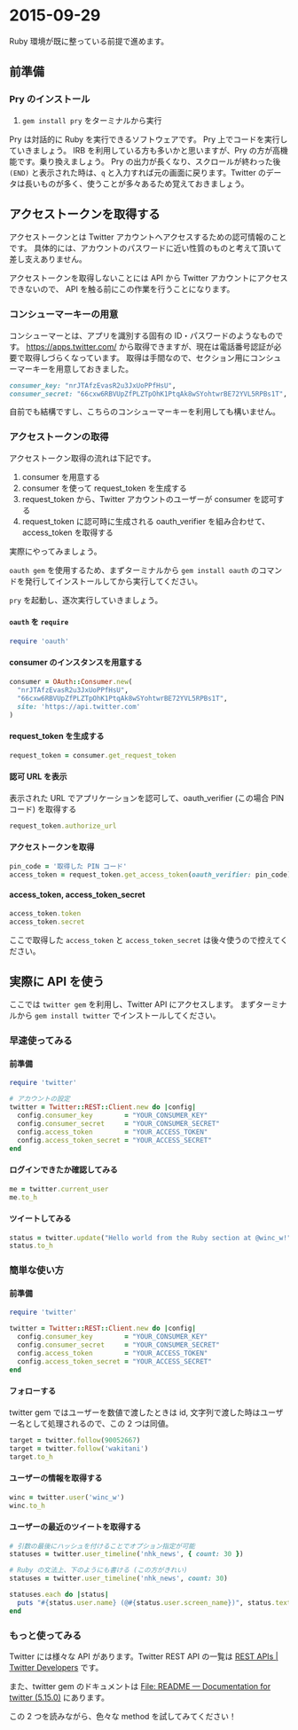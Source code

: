 # 2015-09-29

Ruby 環境が既に整っている前提で進めます。

## 前準備

### Pry のインストール

1. `gem install pry` をターミナルから実行

Pry は対話的に Ruby を実行できるソフトウェアです。
Pry 上でコードを実行していきましょう。
IRB を利用している方も多いかと思いますが、Pry の方が高機能です。乗り換えましょう。
Pry の出力が長くなり、スクロールが終わった後 `(END)` と表示された時は、`q` と入力すれば元の画面に戻ります。Twitter のデータは長いものが多く、使うことが多々あるため覚えておきましょう。

## アクセストークンを取得する

アクセストークンとは Twitter アカウントへアクセスするための認可情報のことです。
具体的には、アカウントのパスワードに近い性質のものと考えて頂いて差し支えありません。

アクセストークンを取得しないことには API から Twitter アカウントにアクセスできないので、
API を触る前にこの作業を行うことになります。

### コンシューマーキーの用意

コンシューマーとは、アプリを識別する固有の ID・パスワードのようなものです。
https://apps.twitter.com/ から取得できますが、現在は電話番号認証が必要で取得しづらくなっています。
取得は手間なので、セクション用にコンシューマーキーを用意しておきました。

```ruby
consumer_key: "nrJTAfzEvasR2u3JxUoPPfHsU",
consumer_secret: "66cxw6RBVUpZfPLZTpOhK1PtqAk8wSYohtwrBE72YVL5RPBs1T",
```

自前でも結構ですし、こちらのコンシューマーキーを利用しても構いません。

### アクセストークンの取得

アクセストークン取得の流れは下記です。

1. consumer を用意する
2. consumer を使って request_token を生成する
3. request_token から、Twitter アカウントのユーザーが consumer を認可する
4. request_token に認可時に生成される oauth_verifier を組み合わせて、access_token を取得する

実際にやってみましょう。

`oauth gem` を使用するため、まずターミナルから `gem install oauth` のコマンドを発行してインストールしてから実行してください。

`pry` を起動し、逐次実行していきましょう。

#### `oauth` を `require`

```ruby
require 'oauth'
```

#### consumer のインスタンスを用意する

```ruby
consumer = OAuth::Consumer.new(
  "nrJTAfzEvasR2u3JxUoPPfHsU",
  "66cxw6RBVUpZfPLZTpOhK1PtqAk8wSYohtwrBE72YVL5RPBs1T",
  site: 'https://api.twitter.com'
)
```

#### request_token を生成する

```ruby
request_token = consumer.get_request_token
```

#### 認可 URL を表示
表示された URL でアプリケーションを認可して、oauth_verifier (この場合 PIN コード) を取得する

```ruby
request_token.authorize_url
``` 

#### アクセストークンを取得

```ruby
pin_code = '取得した PIN コード'
access_token = request_token.get_access_token(oauth_verifier: pin_code)
```

#### access_token, access_token_secret

```ruby
access_token.token
access_token.secret
```

ここで取得した `access_token` と `access_token_secret` は後々使うので控えてください。

## 実際に API を使う

ここでは `twitter gem` を利用し、Twitter API にアクセスします。
まずターミナルから `gem install twitter` でインストールしてください。

### 早速使ってみる

#### 前準備

```ruby
require 'twitter'

# アカウントの設定
twitter = Twitter::REST::Client.new do |config|
  config.consumer_key        = "YOUR_CONSUMER_KEY"
  config.consumer_secret     = "YOUR_CONSUMER_SECRET"
  config.access_token        = "YOUR_ACCESS_TOKEN"
  config.access_token_secret = "YOUR_ACCESS_SECRET"
end
```

#### ログインできたか確認してみる

```ruby
me = twitter.current_user
me.to_h
```

#### ツイートしてみる

```ruby
status = twitter.update("Hello world from the Ruby section at @winc_w!")
status.to_h
```

### 簡単な使い方

#### 前準備

```ruby
require 'twitter'

twitter = Twitter::REST::Client.new do |config|
  config.consumer_key        = "YOUR_CONSUMER_KEY"
  config.consumer_secret     = "YOUR_CONSUMER_SECRET"
  config.access_token        = "YOUR_ACCESS_TOKEN"
  config.access_token_secret = "YOUR_ACCESS_SECRET"
end
```

#### フォローする

twitter gem ではユーザーを数値で渡したときは id, 文字列で渡した時はユーザー名として処理されるので、この 2 つは同値。

```ruby
target = twitter.follow(90052667)
target = twitter.follow('wakitani')
target.to_h
```

#### ユーザーの情報を取得する

```ruby
winc = twitter.user('winc_w')
winc.to_h
```

#### ユーザーの最近のツイートを取得する

```ruby
# 引数の最後にハッシュを付けることでオプション指定が可能
statuses = twitter.user_timeline('nhk_news', { count: 30 })

# Ruby の文法上、下のようにも書ける (この方がきれい)
statuses = twitter.user_timeline('nhk_news', count: 30)

statuses.each do |status|
  puts "#{status.user.name} (@#{status.user.screen_name})", status.text, '=' * 4
end
```

### もっと使ってみる

Twitter には様々な API があります。Twitter REST API の一覧は [REST APIs | Twitter Developers](https://dev.twitter.com/rest/public) です。

また、twitter gem のドキュメントは [File: README — Documentation for twitter (5.15.0)](http://www.rubydoc.info/gems/twitter) にあります。

この 2 つを読みながら、色々な method を試してみてください！

